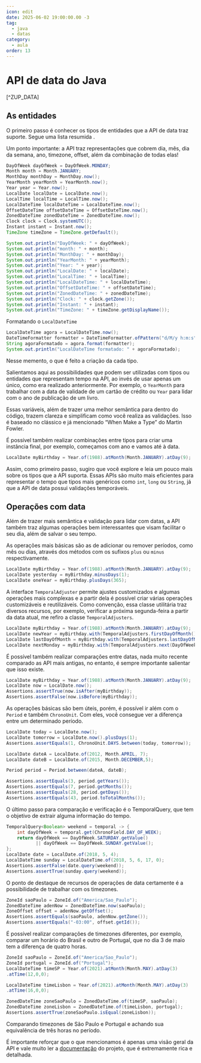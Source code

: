 ```yaml
---
icon: edit
date: 2025-06-02 19:00:00.00 -3
tag:
  - java
  - datas
category:
  - aula
order: 13
---
```


# API de data do Java

[^ZUP_DATA]

## As entidades

O primeiro passo é conhecer os tipos de entidades que a API de data traz suporte. Segue uma lista resumida . 

Um ponto importante: a API traz representações que cobrem dia, mês, dia da semana, ano, timezone, offset, além da combinação de todas elas! 


```java
DayOfWeek dayOfWeek = DayOfWeek.MONDAY;
Month month = Month.JANUARY;
MonthDay monthDay = MonthDay.now();
YearMonth yearMonth = YearMonth.now();
Year year = Year.now();
LocalDate localDate = LocalDate.now();
LocalTime localTime = LocalTime.now();
LocalDateTime localDateTime = LocalDateTime.now();
OffsetDateTime offsetDateTime = OffsetDateTime.now();
ZonedDateTime zonedDateTime = ZonedDateTime.now();
Clock clock = Clock.systemUTC();
Instant instant = Instant.now();
TimeZone timeZone = TimeZone.getDefault();

System.out.println("DayOfWeek: " + dayOfWeek);
System.out.println("month: " + month);
System.out.println("MonthDay: " + monthDay);
System.out.println("YearMonth: " + yearMonth);
System.out.println("Year: " + year);
System.out.println("LocalDate: " + localDate);
System.out.println("LocalTime: " + localTime);
System.out.println("LocalDateTime: " + localDateTime);
System.out.println("OffsetDateTime: " + offsetDateTime);
System.out.println("ZonedDateTime: " + zonedDateTime);
System.out.println("Clock: " + clock.getZone());
System.out.println("Instant: " + instant);
System.out.println("TimeZone: " + timeZone.getDisplayName());
```

Formatando o `LocalDateTime`


```java
LocalDateTime agora = LocalDateTime.now();
DateTimeFormatter formatter = DateTimeFormatter.ofPattern("d/M/y h:m:s");
String agoraFormatado = agora.format(formatter);
System.out.println("LocalDateTime formatado: " + agoraFormatado);
```


Nesse memento, o que é feito a criação da cada tipo.

Salientamos aqui as possibilidades que podem ser utilizadas com tipos ou entidades que representam tempo na API, ao invés de usar apenas um único, como era realizado anteriormente. Por exemplo, o `YearMonth` para trabalhar com a data de validade de um cartão de crédito ou `Year` para lidar com o ano de publicação de um livro.

Essas variáveis, além de trazer uma melhor semântica para dentro do código, trazem clareza e simplificam como você realiza as validações. Isso é baseado no clássico e já mencionado “When Make a Type” do Martin Fowler. 


É possível também realizar combinações entre tipos para criar uma instância final, por exemplo, começamos com ano e vamos até à data.

```java
LocalDate myBirthday = Year.of(1988).atMonth(Month.JANUARY).atDay(9);
```


Assim, como primeiro passo, sugiro que você explore e leia um pouco mais sobre os tipos que a API suporta. Essas APIs são muito mais eficientes para representar o tempo que tipos mais genéricos como `int`, `long` ou `String`, já que a API de data possui validações temporáveis.



## Operações com data

Além de trazer mais semântica e validação para lidar com datas, a API também traz algumas operações bem interessantes que visam facilitar o seu dia, além de salvar o seu tempo. 

As operações mais básicas são as de adicionar ou remover períodos, como mês ou dias, através dos métodos com os sufixos `plus` ou `minus` respectivamente.


```java
LocalDate myBirthday = Year.of(1988).atMonth(Month.JANUARY).atDay(9);
LocalDate yesterday = myBirthday.minusDays(1);
LocalDate oneYear = myBirthday.plusDays(365);
```


A interface `TemporalAdjuster` permite ajustes customizados e algumas operações mais complexas e a partir dela é possível criar várias operações customizáveis e reutilizáveis. Como convenção, essa classe utilitária traz diversos recursos, por exemplo, verificar a próxima segunda-feira a partir da data atual, me refiro a classe `TemporalAdjusters`.

```java
LocalDate myBirthday = Year.of(1988).atMonth(Month.JANUARY).atDay(9);
LocalDate newYear = myBirthday.with(TemporalAdjusters.firstDayOfMonth());
LocalDate lastDayOfMonth = myBirthday.with(TemporalAdjusters.lastDayOfMonth());
LocalDate nextMonday = myBirthday.with(TemporalAdjusters.next(DayOfWeek.MONDAY));
```

É possível também realizar comparações entre datas, nada muito recente comparado as API mais antigas, no entanto, é sempre importante salientar que isso existe.

```java
LocalDate myBirthday = Year.of(1988).atMonth(Month.JANUARY).atDay(9);
LocalDate now = LocalDate.now();
Assertions.assertTrue(now.isAfter(myBirthday));
Assertions.assertFalse(now.isBefore(myBirthday));
```

As operações básicas são bem úteis, porém, é possível ir além com o `Period` e também `ChronoUnit`. Com eles, você consegue ver a diferença entre um determinado período.

```java
LocalDate today = LocalDate.now();
LocalDate tomorrow = LocalDate.now().plusDays(1);
Assertions.assertEquals(1, ChronoUnit.DAYS.between(today, tomorrow));

LocalDate dateA = LocalDate.of(2012, Month.APRIL, 7);
LocalDate dateB = LocalDate.of(2015, Month.DECEMBER,5);

Period period = Period.between(dateA, dateB);

Assertions.assertEquals(3, period.getYears());
Assertions.assertEquals(7, period.getMonths());
Assertions.assertEquals(28, period.getDays());
Assertions.assertEquals(43, period.toTotalMonths());
```


O último passo para comparação e verificação é o TemporalQuery, que tem o objetivo de extrair alguma informação do tempo.

```java
TemporalQuery<Boolean> weekend = temporal -> {
    int dayOfWeek = temporal.get(ChronoField.DAY_OF_WEEK);
    return dayOfWeek == DayOfWeek.SATURDAY.getValue()
           || dayOfWeek == DayOfWeek.SUNDAY.getValue();
};
LocalDate date = LocalDate.of(2018, 5, 4);
LocalDateTime sunday = LocalDateTime.of(2018, 5, 6, 17, 0);
Assertions.assertFalse(date.query(weekend));
Assertions.assertTrue(sunday.query(weekend));
```

O ponto de destaque de recursos de operações de data certamente é a possibilidade de trabalhar com os timezones.

```java
ZoneId saoPaulo = ZoneId.of("America/Sao_Paulo");
ZonedDateTime adenNow = ZonedDateTime.now(saoPaulo);
ZoneOffset offset = adenNow.getOffset();
Assertions.assertEquals(saoPaulo, adenNow.getZone());
Assertions.assertEquals("-03:00", offset.getId());
```

É possível realizar comparações de timezones diferentes, por exemplo, comparar um horário do Brasil e outro de Portugal, que no dia 3 de maio tem a diferença de quatro horas.

```java
ZoneId saoPaulo = ZoneId.of("America/Sao_Paulo");
ZoneId portugal = ZoneId.of("Portugal");
LocalDateTime timeSP = Year.of(2021).atMonth(Month.MAY).atDay(3)
.atTime(12,0,0);

LocalDateTime timeLisbon = Year.of(2021).atMonth(Month.MAY).atDay(3)
.atTime(16,0,0);

ZonedDateTime zoneSaoPaulo = ZonedDateTime.of(timeSP, saoPaulo);
ZonedDateTime zoneLisbon = ZonedDateTime.of(timeLisbon, portugal);
Assertions.assertTrue(zoneSaoPaulo.isEqual(zoneLisbon));
```


Comparando timezones de São Paulo e Portugal e achando sua equivalência de três horas no período.

É importante reforçar que o que mencionamos é apenas uma visão geral da API e vale muito ler a [documentação](https://docs.oracle.com/en/java/javase/21/docs/api/java.base/java/time/package-summary.html) do projeto, que é extremamente rica e detalhada.


<!-- @include: ../../includes/bib.md -->

